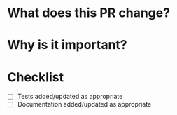 # What does this PR change?

# Why is it important?

# Checklist
- [ ] Tests added/updated as appropriate
- [ ] Documentation added/updated as appropriate
